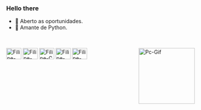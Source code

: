 ### Hello there

- 💾 Aberto as oportunidades.
- 👾 Amante de Python.
##
<div style="display: inline_block"><br>
  <img align="center" alt="Filipe-Python" height="30" width="40" src="https://cdn.jsdelivr.net/gh/devicons/devicon/icons/python/python-original.svg">
  <img align="center" alt="Filipe-Postgres" height="30" width="40" src="https://cdn.jsdelivr.net/gh/devicons/devicon/icons/postgresql/postgresql-original.svg" />
  <img align="center" alt="Filipe-C" height="30" width="40" src="https://cdn.jsdelivr.net/gh/devicons/devicon/icons/c/c-original.svg">
  <img align="center" alt="Filipe-HTML" height="30" width="40" src="https://cdn.jsdelivr.net/gh/devicons/devicon/icons/html5/html5-original.svg">
  <img align="center" alt="Filipe-CSS" height="30" width="40" src="https://cdn.jsdelivr.net/gh/devicons/devicon/icons/css3/css3-original.svg">
  <img align="right" alt="Pc-Gif" height="150" src="https://64.media.tumblr.com/dc744ed1ec084f046ff90aafdc9b0cd9/0a6caea20c4b064a-ca/s500x750/c63a502b76c370e062d1eced774775a81f124f2a.gif">
</div>

<!--[Stats](https://github-readme-stats.vercel.app/api?username=FilipeRop&hide=stars,prs,issues,contribs)-->
